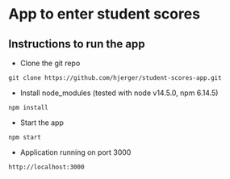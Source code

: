 # App to enter student scores


## Instructions to run the app

* Clone the git repo
```
git clone https://github.com/hjerger/student-scores-app.git
```  

* Install node_modules (tested with node v14.5.0, npm 6.14.5)
```
npm install  
```

* Start the app
```
npm start  
```

* Application running on port 3000
```
http://localhost:3000
```

